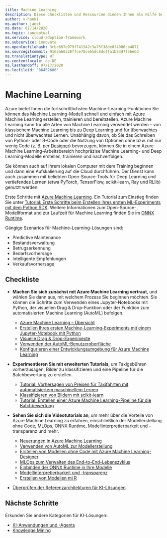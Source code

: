 ```yaml
---
title: Machine Learning
description: Diese Checklisten und Ressourcen dienen Ihnen als Hilfe bei der Anwendungsentwicklung und -bereitstellung.
author: v-hanki
ms.author: janet
ms.date: 07/14/2020
ms.topic: conceptual
ms.service: cloud-adoption-framework
ms.subservice: innovate
ms.openlocfilehash: 3cbc697e979f741342c3a75f38de8f4086cb4871
ms.sourcegitcommit: 9163a60a28ffce78ceb5dc8dc4fa1b83d7f56e6d
ms.translationtype: HT
ms.contentlocale: de-DE
ms.lasthandoff: 07/17/2020
ms.locfileid: "86452606"
---
```

<!-- cSpell:ignore scikit RLlib ONNX Jupyter -->

# <a name="machine-learning"></a>Machine Learning

Azure bietet Ihnen die fortschrittlichsten Machine-Learning-Funktionen Sie können das Machine Learning-Modell schnell und einfach mit Azure Machine Learning erstellen, trainieren und bereitstellen. Azure Machine Learning kann für alle Arten von Machine Learning verwendet werden – von klassischem Machine Learning bis zu Deep Learning und für überwachtes und nicht überwachtes Lernen. Unabhängig davon, ob Sie das Schreiben von Python- oder R-Code oder die Nutzung von Optionen ohne bzw. mit nur wenig Code (z. B. per [Designer](https://docs.microsoft.com/azure/machine-learning/tutorial-designer-automobile-price-train-score)) bevorzugen, können Sie in einem Azure Machine Learning-Arbeitsbereich hochpräzise Machine Learning- und Deep Learning-Modelle erstellen, trainieren und nachverfolgen.

Sie können auch auf Ihrem lokalen Computer mit dem Training beginnen und dann eine Aufskalierung auf die Cloud durchführen. Der Dienst kann auch zusammen mit beliebten Open-Source-Tools für Deep Learning und vertiefendes Lernen (etwa PyTorch, TensorFlow, scikit-learn, Ray und RLlib) genutzt werden.

Erste Schritte mit [Azure Machine Learning](https://docs.microsoft.com/azure/machine-learning/). Ein Tutorial zum Einstieg finden Sie unter [Tutorial: Erste Schritte beim Erstellen Ihres ersten ML-Experiments mit dem Python SDK](https://docs.microsoft.com/azure/machine-learning/tutorial-1st-experiment-sdk-setup). Weitere Informationen zum Open-Source-Modellformat und zur Laufzeit für Machine Learning finden Sie im [ONNX Runtime](http://onnxruntime.ai).

Gängige Szenarios für Machine-Learning-Lösungen sind:

- Predictive Maintenance
- Bestandsverwaltung
- Betrugserkennung
- Bedarfsvorhersage
- Intelligente Empfehlungen
- Verkaufsvorhersage

## <a name="checklist"></a>Checkliste

- **Machen Sie sich zunächst mit Azure Machine Learning vertraut**, und wählen Sie dann aus, mit welchem Prozess Sie beginnen möchten. Sie können die Schritte zum Verwenden eines Jupyter-Notebooks mit Python, der visuellen Drag & Drop-Funktion oder der Funktion zum automatisierten Machine Learning (AutoML) befolgen.

  - [Azure Machine Learning – Übersicht](https://docs.microsoft.com/azure/machine-learning/overview-what-is-azure-ml)
  - [Erstellen Ihres ersten Machine-Learning-Experiments mit einem Jupyter-Notebook mit Python](https://docs.microsoft.com/azure/machine-learning/tutorial-1st-experiment-sdk-setup)
  - [Visuelle Drag & Drop-Experimente](https://docs.microsoft.com/azure/machine-learning/tutorial-designer-automobile-price-train-score)
  - [Verwenden der AutoML-Benutzeroberfläche](https://docs.microsoft.com/azure/machine-learning/tutorial-first-experiment-automated-ml)
  - [Konfigurieren einer Entwicklungsumgebung für Azure Machine Learning](https://docs.microsoft.com/azure/machine-learning/how-to-configure-environment)

- **Experimentieren Sie mit erweiterten Tutorials**, um Taxigebühren vorherzusagen, Bilder zu klassifizieren und eine Pipeline für die Batchbewertung zu erstellen.

  - [Tutorial: Vorhersagen von Preisen für Taxifahrten mit automatisiertem maschinellem Lernen](https://docs.microsoft.com/azure/machine-learning/tutorial-auto-train-models)
  - [Klassifizieren von Bildern mit scikit-learn](https://docs.microsoft.com/azure/machine-learning/tutorial-train-models-with-aml)
  - [Tutorial: Erstellen einer Azure Machine Learning-Pipeline für die Batchbewertung](https://docs.microsoft.com/azure/machine-learning/tutorial-pipeline-batch-scoring-classification)

- **Sehen Sie sich die Videotutorials an**, um mehr über die Vorteile von Azure Machine Learning zu erfahren, einschließlich der Modellerstellung ohne Code, MLOps, ONNX Runtime, Modellinterpretierbarkeit und -transparenz und mehr.

  - [Neuerungen in Azure Machine Learning](https://channel9.msdn.com/Shows/AI-Show/Allup-Azure-ML)
  - [Verwenden von AutoML zur Modellerstellung](https://aka.ms/automlvideo)
  - [Erstellen von Modellen ohne Code mit Azure Machine Learning-Designer](https://aka.ms/studioanddesigner)
  - [MLOps zum Verwalten des End-to-End-Lebenszyklus](https://aka.ms/mlopsvideo)
  - [Einbinden der ONNX Runtime in Ihre Modelle](https://www.youtube.com/watch?v=qy7X2JGLUC4)
  - [Modellinterpretierbarkeit und -transparenz](https://aka.ms/azuremlinterpret)
  - [Erstellen von Modellen mi R](https://aka.ms/Rmodels)

- [Überprüfen der Referenzarchitekturen für KI-Lösungen](https://docs.microsoft.com/azure/architecture/browse/#ai--machine-learning)

## <a name="next-steps"></a>Nächste Schritte

Erkunden Sie andere Kategorien für KI-Lösungen:

- [KI-Anwendungen und -Agents](./ai-applications.md)
- [Knowledge Mining](./knowledge-mining.md)
